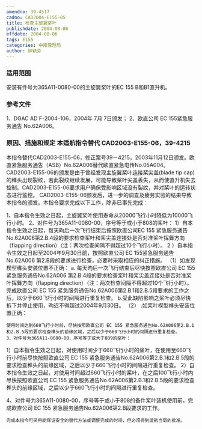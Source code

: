 ```yaml
---
amendno: 39-4517
cadno: CAD2004-E155-05
title: 检查主旋翼桨叶
publishdate: 2004-08-06
effdate: 2004-08-06
tags: E155
categories: 中南管理局
author: 钟颖芬
---
```


### 适用范围 
安装有件号为365A11-0080-00的主旋翼桨叶的EC 155 B和B1直升机。

<!--more-->
### 参考文件
1、DGAC AD F-2004-106，2004年 7月 7日颁发；
 2、欧直公司 EC 155紧急服务通告 No.62A006。

### 原因、措施和规定 本适航指令替代 CAD2003-E155-06，39-4215
本指令替代CAD2003-E155-06，修正案号39－4215，2003年11月12日颁发。欧直紧急服务通告（ASB）No.62A006替代欧直紧急电传No.05A004。 
CAD2003-E155-06的颁发是由于曾经发现主旋翼桨叶连接桨尖盖(blade tip cap)的榫头出现裂纹，若此裂纹继续发展，可能导致桨叶尖盖丢失，从而使直升机失去控制。CAD2003-E155-06要求用户确保受影响区域没有裂纹，并对桨叶的运转状态进行监控。 
    CAD2003-E155-06颁发后，进一步的调查及疲劳实验的结果导致本指令的颁发。本指令要求完成以下工作，除非已事先完成： 
  
   1、自本指令生效之日起，主旋翼桨叶使用寿命从20000飞行小时降低为10000飞行小时。 
    2、对件号为365A11-0080-00，序号等于或小于808的桨叶： 
    1）自本指令生效之日起，每天昀后一次飞行结束后按照欧直公司EC 155 紧急服务通告No.62A006第2.B.4段的要求检查桨叶和桨尖盖连接处是否对准桨叶挥舞方向（flapping direction）（注：两次检查间隔不得超过10个飞行小时）。 
2
）自本指令生效之日起至2004年9月30日前，按照欧直公司 EC 155紧急服务通告No.62A006 第2.B段的要求进行检查，必要时采取相应的纠正措施。 
    （1）如发现楔型榫头安装位置不正确： 
    a. 每天昀后一次飞行结束后尽快按照欧直公司 EC 155 紧急服务通告No.62A006 第2.B.4段的要求检查桨叶和桨尖盖连接处是否对准桨叶挥舞方向（flapping direction）（注：两次检查间隔不得超过10个飞行小时）。 
完成欧直公司 EC 155 紧急服务通告No.62A006第2.B.1和2.B.5段要求的工作之后，以少于660飞行小时的间隔进行重复检查。 
b.受此缺陷影响之桨叶必须尽快拆下并停止使用，昀迟不得超过2004年9月30日。
（2）
.如桨叶楔型榫头安装位置正确：

    使用时间达到660飞行小时前，尽快按照欧直公司 EC 155 紧急服务通告No.62A006第2.B.1和2.B.5段的要求检查榫头的前缘区域，之后以少于660飞行小时的间隔进行重复检查。 
    3、对件号为365A11-0080-00，序号等于或大于809的桨叶： 
   1）自本指令生效之日起，对使用时间少于660飞行小时的桨叶，在使用至660飞行小时前尽快按照欧直公司 EC 155 紧急服务通告No.62A006第2.B.1和2.B.5段的要求检查榫头的前缘区域，之后以少于660飞行小时的间隔进行重复检查。 
   2）自本指令生效之日起，对使用时间超过660飞行小时的桨叶，在之后100飞行小时内尽快按照欧直公司 EC 155 紧急服务通告No.62A006第2.B.1和2.B.5段的要求检查榫头的前缘区域，之后以少于660飞行小时的间隔进行重复检查。 

4、对件号为365A11-0080-00，序号等于或小于808的备件桨叶装机使用前，完成欧直公司 EC 155 紧急服务通告No.62A006第2.B段要求的工作。 
  
    完成本指令可采用能保证安全的替代方法或调整完成的时间，但必须得到适航当局的批准。
